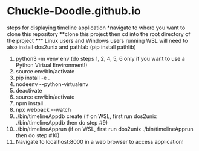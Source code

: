 # Chuckle-Doodle.github.io
steps for displaying timeline application
*navigate to where you want to clone this repository
**clone this project then cd into the root directory of the project
*** Linux users and Windows users running WSL will need to also install dos2unix and pathlab (pip install pathlib)
1. python3 -m venv env (do steps 1, 2, 4, 5, 6 only if you want to use a Python Virtual Environment!)
2. source env/bin/activate
3. pip install -e .
4. nodeenv --python-virtualenv
5. deactivate
6. source env/bin/activate
7. npm install .
8. npx webpack --watch
9. ./bin/timelineAppdb create (if on WSL, first run dos2unix ./bin/timelineAppdb then do step #9)
10. ./bin/timelineApprun (if on WSL, first run dos2unix ./bin/timelineApprun then do step #10)
11. Navigate to localhost:8000 in a web browser to access application!
